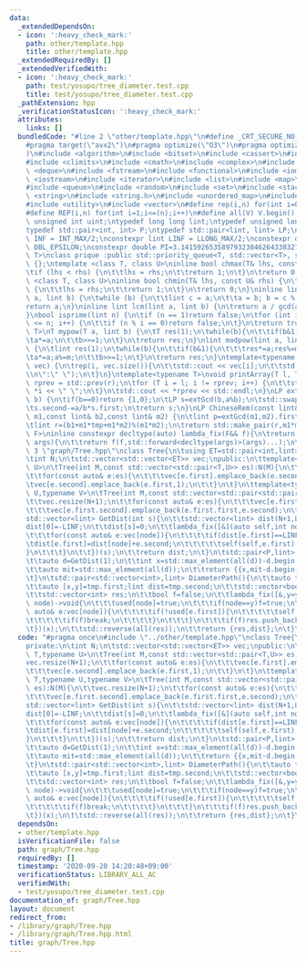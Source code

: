 ```yaml
---
data:
  _extendedDependsOn:
  - icon: ':heavy_check_mark:'
    path: other/template.hpp
    title: other/template.hpp
  _extendedRequiredBy: []
  _extendedVerifiedWith:
  - icon: ':heavy_check_mark:'
    path: test/yosupo/tree_diameter.test.cpp
    title: test/yosupo/tree_diameter.test.cpp
  _pathExtension: hpp
  _verificationStatusIcon: ':heavy_check_mark:'
  attributes:
    links: []
  bundledCode: "#line 2 \"other/template.hpp\"\n#define _CRT_SECURE_NO_WARNINGS\n\
    #pragma target(\"avx2\")\n#pragma optimize(\"O3\")\n#pragma optimize(\"unroll-loops\"\
    )\n#include <algorithm>\n#include <bitset>\n#include <cassert>\n#include <cfloat>\n\
    #include <climits>\n#include <cmath>\n#include <complex>\n#include <ctime>\n#include\
    \ <deque>\n#include <fstream>\n#include <functional>\n#include <iomanip>\n#include\
    \ <iostream>\n#include <iterator>\n#include <list>\n#include <map>\n#include <memory>\n\
    #include <queue>\n#include <random>\n#include <set>\n#include <stack>\n#include\
    \ <string>\n#include <string.h>\n#include <unordered_map>\n#include <unordered_set>\n\
    #include <utility>\n#include <vector>\n#define rep(i,n) for(int i=0;i<(n);i++)\n\
    #define REP(i,n) for(int i=1;i<=(n);i++)\n#define all(V) V.begin(),V.end()\ntypedef\
    \ unsigned int uint;\ntypedef long long lint;\ntypedef unsigned long long ulint;\n\
    typedef std::pair<int, int> P;\ntypedef std::pair<lint, lint> LP;\nconstexpr int\
    \ INF = INT_MAX/2;\nconstexpr lint LINF = LLONG_MAX/2;\nconstexpr double eps =\
    \ DBL_EPSILON;\nconstexpr double PI=3.141592653589793238462643383279;\ntemplate<class\
    \ T>\nclass prique :public std::priority_queue<T, std::vector<T>, std::greater<T>>\
    \ {};\ntemplate <class T, class U>\ninline bool chmax(T& lhs, const U& rhs) {\n\
    \tif (lhs < rhs) {\n\t\tlhs = rhs;\n\t\treturn 1;\n\t}\n\treturn 0;\n}\ntemplate\
    \ <class T, class U>\ninline bool chmin(T& lhs, const U& rhs) {\n\tif (lhs > rhs)\
    \ {\n\t\tlhs = rhs;\n\t\treturn 1;\n\t}\n\treturn 0;\n}\ninline lint gcd(lint\
    \ a, lint b) {\n\twhile (b) {\n\t\tlint c = a;\n\t\ta = b; b = c % b;\n\t}\n\t\
    return a;\n}\ninline lint lcm(lint a, lint b) {\n\treturn a / gcd(a, b) * b;\n\
    }\nbool isprime(lint n) {\n\tif (n == 1)return false;\n\tfor (int i = 2; i * i\
    \ <= n; i++) {\n\t\tif (n % i == 0)return false;\n\t}\n\treturn true;\n}\ntemplate<typename\
    \ T>\nT mypow(T a, lint b) {\n\tT res(1);\n\twhile(b){\n\t\tif(b&1)res*=a;\n\t\
    \ta*=a;\n\t\tb>>=1;\n\t}\n\treturn res;\n}\nlint modpow(lint a, lint b, lint m)\
    \ {\n\tlint res(1);\n\twhile(b){\n\t\tif(b&1){\n\t\t\tres*=a;res%=m;\n\t\t}\n\t\
    \ta*=a;a%=m;\n\t\tb>>=1;\n\t}\n\treturn res;\n}\ntemplate<typename T>\nvoid printArray(std::vector<T>&\
    \ vec) {\n\trep(i, vec.size()){\n\t\tstd::cout << vec[i];\n\t\tstd::cout<<(i==(int)vec.size()-1?\"\
    \\n\":\" \");\n\t}\n}\ntemplate<typename T>\nvoid printArray(T l, T r) {\n\tT\
    \ rprev = std::prev(r);\n\tfor (T i = l; i != rprev; i++) {\n\t\tstd::cout <<\
    \ *i << \" \";\n\t}\n\tstd::cout << *rprev << std::endl;\n}\nLP extGcd(lint a,lint\
    \ b) {\n\tif(b==0)return {1,0};\n\tLP s=extGcd(b,a%b);\n\tstd::swap(s.first,s.second);\n\
    \ts.second-=a/b*s.first;\n\treturn s;\n}\nLP ChineseRem(const lint& b1,const lint&\
    \ m1,const lint& b2,const lint& m2) {\n\tlint p=extGcd(m1,m2).first;\n\tlint tmp=(b2-b1)*p%m2;\n\
    \tlint r=(b1+m1*tmp+m1*m2)%(m1*m2);\n\treturn std::make_pair(r,m1*m2);\n}\ntemplate<typename\
    \ F>\ninline constexpr decltype(auto) lambda_fix(F&& f){\n\treturn [f=std::forward<F>(f)](auto&&...\
    \ args){\n\t\treturn f(f,std::forward<decltype(args)>(args)...);\n\t};\n}\n#line\
    \ 3 \"graph/Tree.hpp\"\nclass Tree{\n\tusing ET=std::pair<int,lint>;\nprivate:\n\
    \tint N;\n\tstd::vector<std::vector<ET>> vec;\npublic:\n\ttemplate<typename T,typename\
    \ U>\n\tTree(int M,const std::vector<std::pair<T,U>> es):N(M){\n\t\tvec.resize(N+1);\n\
    \t\tfor(const auto& e:es){\n\t\t\tvec[e.first].emplace_back(e.second,1);\n\t\t\
    \tvec[e.second].emplace_back(e.first,1);\n\t\t}\n\t}\n\ttemplate<typename T,typename\
    \ U,typename V>\n\tTree(int M,const std::vector<std::pair<std::pair<T,U>,V>> es):N(M){\n\
    \t\tvec.resize(N+1);\n\t\tfor(const auto& e:es){\n\t\t\tvec[e.first.first].emplace_back(e.first.second,e.second);\n\
    \t\t\tvec[e.first.second].emplace_back(e.first.first,e.second);\n\t\t}\n\t}\n\t\
    std::vector<lint> GetDist(int s){\n\t\tstd::vector<lint> dist(N+1,LINF);\n\t\t\
    dist[0]=-LINF;\n\t\tdist[s]=0;\n\t\tlambda_fix([&](auto self,int node)->void{\n\
    \t\t\tfor(const auto& e:vec[node]){\n\t\t\t\tif(dist[e.first]==LINF){\n\t\t\t\t\
    \tdist[e.first]=dist[node]+e.second;\n\t\t\t\t\tself(self,e.first);\n\t\t\t\t\
    }\n\t\t\t}\n\t\t})(s);\n\t\treturn dist;\n\t}\n\tstd::pair<P,lint> Diameter(){\n\
    \t\tauto d=GetDist(1);\n\t\tint x=std::max_element(all(d))-d.begin();\n\t\td=GetDist(x);\n\
    \t\tauto mit=std::max_element(all(d));\n\t\treturn {{x,mit-d.begin()},*mit};\n\
    \t}\n\tstd::pair<std::vector<int>,lint> DiameterPath(){\n\t\tauto tmp=Diameter();\n\
    \t\tauto [x,y]=tmp.first;lint dist=tmp.second;\n\t\tstd::vector<bool> used(N+1);\n\
    \t\tstd::vector<int> res;\n\t\tbool f=false;\n\t\tlambda_fix([&,y=y](auto self,int\
    \ node)->void{\n\t\t\tused[node]=true;\n\t\t\tif(node==y)f=true;\n\t\t\tfor(const\
    \ auto& e:vec[node]){\n\t\t\t\tif(!used[e.first]){\n\t\t\t\t\tself(self,e.first);\n\
    \t\t\t\t\tif(f)break;\n\t\t\t\t}\n\t\t\t}\n\t\t\tif(f)res.push_back(node);\n\t\
    \t})(x);\n\t\tstd::reverse(all(res));\n\t\treturn {res,dist};\n\t}\n};\n"
  code: "#pragma once\n#include \"../other/template.hpp\"\nclass Tree{\n\tusing ET=std::pair<int,lint>;\n\
    private:\n\tint N;\n\tstd::vector<std::vector<ET>> vec;\npublic:\n\ttemplate<typename\
    \ T,typename U>\n\tTree(int M,const std::vector<std::pair<T,U>> es):N(M){\n\t\t\
    vec.resize(N+1);\n\t\tfor(const auto& e:es){\n\t\t\tvec[e.first].emplace_back(e.second,1);\n\
    \t\t\tvec[e.second].emplace_back(e.first,1);\n\t\t}\n\t}\n\ttemplate<typename\
    \ T,typename U,typename V>\n\tTree(int M,const std::vector<std::pair<std::pair<T,U>,V>>\
    \ es):N(M){\n\t\tvec.resize(N+1);\n\t\tfor(const auto& e:es){\n\t\t\tvec[e.first.first].emplace_back(e.first.second,e.second);\n\
    \t\t\tvec[e.first.second].emplace_back(e.first.first,e.second);\n\t\t}\n\t}\n\t\
    std::vector<lint> GetDist(int s){\n\t\tstd::vector<lint> dist(N+1,LINF);\n\t\t\
    dist[0]=-LINF;\n\t\tdist[s]=0;\n\t\tlambda_fix([&](auto self,int node)->void{\n\
    \t\t\tfor(const auto& e:vec[node]){\n\t\t\t\tif(dist[e.first]==LINF){\n\t\t\t\t\
    \tdist[e.first]=dist[node]+e.second;\n\t\t\t\t\tself(self,e.first);\n\t\t\t\t\
    }\n\t\t\t}\n\t\t})(s);\n\t\treturn dist;\n\t}\n\tstd::pair<P,lint> Diameter(){\n\
    \t\tauto d=GetDist(1);\n\t\tint x=std::max_element(all(d))-d.begin();\n\t\td=GetDist(x);\n\
    \t\tauto mit=std::max_element(all(d));\n\t\treturn {{x,mit-d.begin()},*mit};\n\
    \t}\n\tstd::pair<std::vector<int>,lint> DiameterPath(){\n\t\tauto tmp=Diameter();\n\
    \t\tauto [x,y]=tmp.first;lint dist=tmp.second;\n\t\tstd::vector<bool> used(N+1);\n\
    \t\tstd::vector<int> res;\n\t\tbool f=false;\n\t\tlambda_fix([&,y=y](auto self,int\
    \ node)->void{\n\t\t\tused[node]=true;\n\t\t\tif(node==y)f=true;\n\t\t\tfor(const\
    \ auto& e:vec[node]){\n\t\t\t\tif(!used[e.first]){\n\t\t\t\t\tself(self,e.first);\n\
    \t\t\t\t\tif(f)break;\n\t\t\t\t}\n\t\t\t}\n\t\t\tif(f)res.push_back(node);\n\t\
    \t})(x);\n\t\tstd::reverse(all(res));\n\t\treturn {res,dist};\n\t}\n};"
  dependsOn:
  - other/template.hpp
  isVerificationFile: false
  path: graph/Tree.hpp
  requiredBy: []
  timestamp: '2020-09-20 14:20:48+09:00'
  verificationStatus: LIBRARY_ALL_AC
  verifiedWith:
  - test/yosupo/tree_diameter.test.cpp
documentation_of: graph/Tree.hpp
layout: document
redirect_from:
- /library/graph/Tree.hpp
- /library/graph/Tree.hpp.html
title: graph/Tree.hpp
---
```


